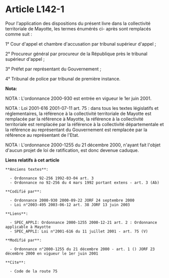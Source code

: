 # Article L142-1

Pour l'application des dispositions du présent livre dans la collectivité territoriale de Mayotte, les termes énumérés ci-
après sont remplacés comme suit :

1° Cour d'appel et chambre d'accusation par tribunal supérieur d'appel ;

2° Procureur général par procureur de la République près le tribunal supérieur d'appel ;

3° Préfet par représentant du Gouvernement ;

4° Tribunal de police par tribunal de première instance.

**Nota:**

NOTA : L'ordonnance 2000-930 est entrée en vigueur le 1er juin 2001.

NOTA : Loi 2001-616 2001-07-11 art. 75 : dans tous les textes législatifs et réglementaires, la référence à la collectivité
territoriale de Mayotte est remplacée par la référence à Mayotte, la référence à la collectivité territoriale est remplacée
par la référence à la collectivité départementale et la référence au représentant du Gouvernement est remplacée par la
référence au représentant de l'Etat.

NOTA : L'ordonnance 2000-1255 du 21 décembre 2000, n'ayant fait l'objet d'aucun projet de loi de ratification, est donc
devenue caduque.

**Liens relatifs à cet article**

	**Anciens textes**:

	  - Ordonnance 92-256 1992-03-04 art. 3
	  - Ordonnance no 92-256 du 4 mars 1992 portant extens - art. 3 (Ab)

	**Codifié par**:

	  - Ordonnance 2000-930 2000-09-22 JORF 24 septembre 2000
	  - Loi n°2003-495 2003-06-12 art. 38 JORF 13 juin 2003

	**Liens**:

	  - SPEC_APPLI: Ordonnance 2000-1255 2000-12-21 art. 2 : Ordonnance applicable à Mayotte
	  - SPEC_APPLI: Loi n°2001-616 du 11 juillet 2001 - art. 75 (V)

	**Modifié par**:

	  - Ordonnance n°2000-1255 du 21 décembre 2000 - art. 1 () JORF 23 décembre 2000 en vigueur le 1er juin 2001

	**Cite**:

	  - Code de la route 75
